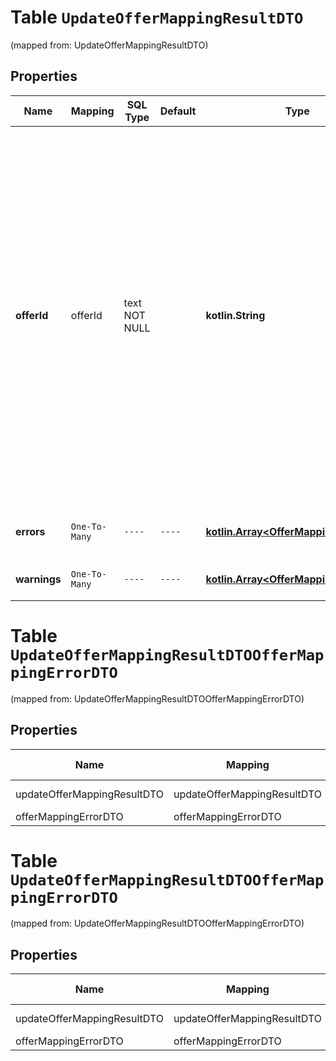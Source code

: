 
# Table `UpdateOfferMappingResultDTO`
(mapped from: UpdateOfferMappingResultDTO)

## Properties
Name | Mapping | SQL Type | Default | Type | Description | Notes
---- | ------- | -------- | ------- | ---- | ----------- | -----
**offerId** | offerId | text NOT NULL |  | **kotlin.String** | Ваш SKU — идентификатор товара в вашей системе.  Разрешена любая последовательность длиной до 255 знаков.  Правила использования SKU:  * У каждого товара SKU должен быть свой.  * SKU товара нельзя менять — можно только удалить товар и добавить заново с новым SKU.  * Уже заданный SKU нельзя освободить и использовать заново для другого товара. Каждый товар должен получать новый идентификатор, до того никогда не использовавшийся в вашем каталоге.  [Что такое SKU и как его назначать](https://yandex.ru/support/marketplace/assortment/add/index.html#fields)  | 
**errors** | `One-To-Many` | `----` | `----`  | [**kotlin.Array&lt;OfferMappingErrorDTO&gt;**](OfferMappingErrorDTO.md) | Ошибки — информация в каталоге не обновится. |  [optional]
**warnings** | `One-To-Many` | `----` | `----`  | [**kotlin.Array&lt;OfferMappingErrorDTO&gt;**](OfferMappingErrorDTO.md) | Предупреждения — информация в каталоге обновится. |  [optional]



# **Table `UpdateOfferMappingResultDTOOfferMappingErrorDTO`**
(mapped from: UpdateOfferMappingResultDTOOfferMappingErrorDTO)

## Properties
Name | Mapping | SQL Type | Default | Type | Description | Notes
---- | ------- | -------- | ------- | ---- | ----------- | -----
updateOfferMappingResultDTO | updateOfferMappingResultDTO | long | | kotlin.Long | Primary Key | *one*
offerMappingErrorDTO | offerMappingErrorDTO | long | | kotlin.Long | Foreign Key | *many*



# **Table `UpdateOfferMappingResultDTOOfferMappingErrorDTO`**
(mapped from: UpdateOfferMappingResultDTOOfferMappingErrorDTO)

## Properties
Name | Mapping | SQL Type | Default | Type | Description | Notes
---- | ------- | -------- | ------- | ---- | ----------- | -----
updateOfferMappingResultDTO | updateOfferMappingResultDTO | long | | kotlin.Long | Primary Key | *one*
offerMappingErrorDTO | offerMappingErrorDTO | long | | kotlin.Long | Foreign Key | *many*



